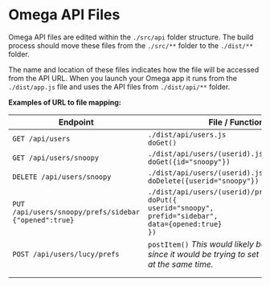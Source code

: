 # Omega API Files

Omega API files are edited within the `./src/api` folder structure. The build process should move these files from the `./src/**` folder to the `./dist/**` folder.

The name and location of these files indicates how the file will be accessed from the API URL. When you launch your Omega app it runs from the `./dist/app.js` file and uses the API files from `./dist/api/**` folder.

**Examples of URL to file mapping:**

| Endpoint                                                     | File / Function                                              |
| ------------------------------------------------------------ | ------------------------------------------------------------ |
| `GET /api/users`                                             | `./dist/api/users.js`<br />`doGet()`                         |
| `GET /api/users/snoopy`                                      | `./dist/api/users/(userid).js`<br />`doGet({id="snoopy"})`   |
| `DELETE /api/users/snoopy`                                   | `./dist/api/users/(userid).js`<br />`doDelete({userid="snoopy"})` |
| `PUT /api/users/snoopy/prefs/sidebar`<br />`{"opened":true}` | `./dist/api/users/(userid)/prefs/(prefid).js`<br />`doPut({`<br />    `userid="snoopy",`<br />    `prefid="sidebar",`<br />    `data={opened:true}`<br />`})` |
| `POST /api/users/lucy/prefs`<br />                           | `postItem()` _This would likely be an invalid call since it would be trying to set all parameters at the same time._ |
|                                                              |                                                              |
|                                                              |                                                              |


